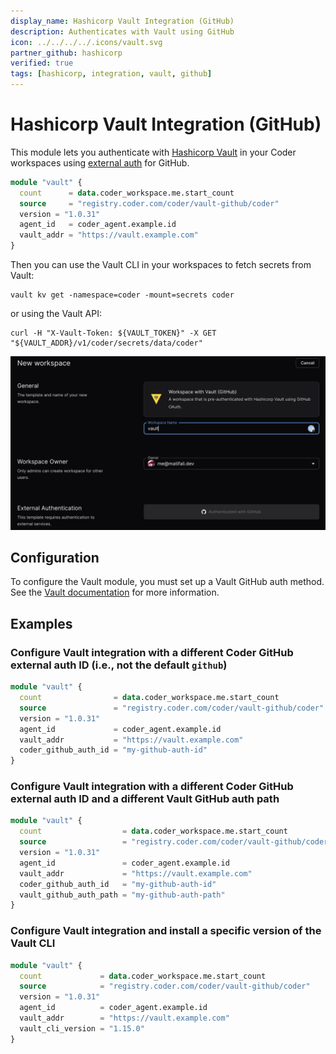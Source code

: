 ```yaml
---
display_name: Hashicorp Vault Integration (GitHub)
description: Authenticates with Vault using GitHub
icon: ../../../../.icons/vault.svg
partner_github: hashicorp
verified: true
tags: [hashicorp, integration, vault, github]
---
```


# Hashicorp Vault Integration (GitHub)

This module lets you authenticate with [Hashicorp Vault](https://www.vaultproject.io/) in your Coder workspaces using [external auth](https://coder.com/docs/v2/latest/admin/external-auth) for GitHub.

```tf
module "vault" {
  count      = data.coder_workspace.me.start_count
  source     = "registry.coder.com/coder/vault-github/coder"
  version = "1.0.31"
  agent_id   = coder_agent.example.id
  vault_addr = "https://vault.example.com"
}
```

Then you can use the Vault CLI in your workspaces to fetch secrets from Vault:

```shell
vault kv get -namespace=coder -mount=secrets coder
```

or using the Vault API:

```shell
curl -H "X-Vault-Token: ${VAULT_TOKEN}" -X GET "${VAULT_ADDR}/v1/coder/secrets/data/coder"
```

![Vault login](../../.images/vault-login.png)

## Configuration

To configure the Vault module, you must set up a Vault GitHub auth method. See the [Vault documentation](https://www.vaultproject.io/docs/auth/github) for more information.

## Examples

### Configure Vault integration with a different Coder GitHub external auth ID (i.e., not the default `github`)

```tf
module "vault" {
  count                = data.coder_workspace.me.start_count
  source               = "registry.coder.com/coder/vault-github/coder"
  version = "1.0.31"
  agent_id             = coder_agent.example.id
  vault_addr           = "https://vault.example.com"
  coder_github_auth_id = "my-github-auth-id"
}
```

### Configure Vault integration with a different Coder GitHub external auth ID and a different Vault GitHub auth path

```tf
module "vault" {
  count                  = data.coder_workspace.me.start_count
  source                 = "registry.coder.com/coder/vault-github/coder"
  version = "1.0.31"
  agent_id               = coder_agent.example.id
  vault_addr             = "https://vault.example.com"
  coder_github_auth_id   = "my-github-auth-id"
  vault_github_auth_path = "my-github-auth-path"
}
```

### Configure Vault integration and install a specific version of the Vault CLI

```tf
module "vault" {
  count             = data.coder_workspace.me.start_count
  source            = "registry.coder.com/coder/vault-github/coder"
  version = "1.0.31"
  agent_id          = coder_agent.example.id
  vault_addr        = "https://vault.example.com"
  vault_cli_version = "1.15.0"
}
```
